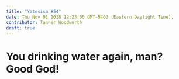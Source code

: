```yaml
---
title: "Yatesism #54"
date: Thu Nov 01 2018 12:23:00 GMT-0400 (Eastern Daylight Time),
contributor: Tanner Woodworth
draft: true
---
```

# You drinking water again, man? Good God!
